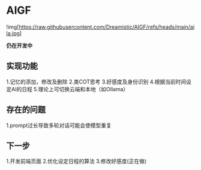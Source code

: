 # AIGF
!img[https://raw.githubusercontent.com/Dreamistic/AIGF/refs/heads/main/aila.jpg]

**仍在开发中**
## 实现功能
1.记忆的添加，修改及删除
2.类COT思考
3.好感度及身份识别
4.根据当前时间设定AI的日程
5.理论上可切换云端和本地（如Ollama）

## 存在的问题
1.prompt过长导致多轮对话可能会使模型重复

## 下一步
1.开发前端页面
2.优化设定日程的算法
3.修改好感度(正在做)
